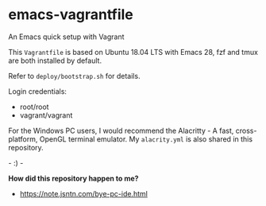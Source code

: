 # emacs-vagrantfile
An Emacs quick setup with Vagrant

This `Vagrantfile` is based on Ubuntu 18.04 LTS with Emacs 28, fzf and tmux are both installed by default.

Refer to `deploy/bootstrap.sh` for details.

Login credentials:
- root/root
- vagrant/vagrant

For the Windows PC users, I would recommend the Alacritty - A fast, cross-platform, OpenGL terminal emulator. My `alacrity.yml` is also shared in this repository.

\- :) -

**How did this repository happen to me?**
 
- https://note.jsntn.com/bye-pc-ide.html